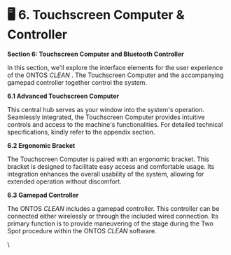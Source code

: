 # 🖥 6. Touchscreen Computer & Controller

**Section 6: Touchscreen Computer and Bluetooth Controller**

In this section, we'll explore the interface elements for the user experience of the ONTOS _CLEAN_ . The Touchscreen Computer and the accompanying gamepad controller together control the system.

**6.1 Advanced Touchscreen Computer**

This central hub serves as your window into the system's operation. Seamlessly integrated, the Touchscreen Computer provides intuitive controls and access to the machine's functionalities. For detailed technical specifications, kindly refer to the appendix section.

**6.2 Ergonomic Bracket**

The Touchscreen Computer is paired with an ergonomic bracket. This bracket is designed to facilitate easy access and comfortable usage. Its integration enhances the overall usability of the system, allowing for extended operation without discomfort.

**6.3 Gamepad Controller**

The ONTOS _CLEAN_ includes a gamepad controller. This controller can be connected either wirelessly or through the included wired connection. Its primary function is to provide maneuvering of the stage during the Two Spot procedure within the ONTOS _CLEAN_ software.

\
